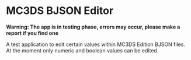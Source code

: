 # MC3DS BJSON Editor
**Warning: The app is in testing phase, errors may occur, please make a report if you find one**

A test application to edit certain values ​​within MC3DS Edition BJSON files. At the moment only numeric and boolean values ​​can be edited.